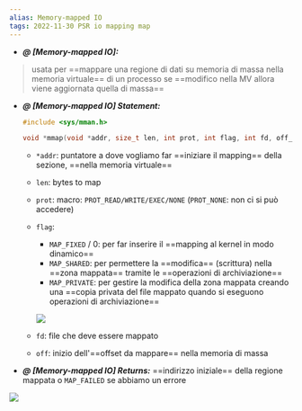 ```yaml
---
alias: Memory-mapped IO
tags: 2022-11-30 PSR io mapping map
---
```


- ***@ [Memory-mapped IO]:***
> usata per ==mappare una regione di dati su memoria di massa nella memoria virtuale== di un processo
> se ==modifico nella MV allora viene aggiornata quella di massa==
<!--ID: 1670236970194-->


- ***@ [Memory-mapped IO] Statement:***
	
	```c
	#include <sys/mman.h>  
	
	void *mmap(void *addr, size_t len, int prot, int flag, int fd, off_t off);
	```
	- `*addr`: puntatore a dove vogliamo far ==iniziare il mapping== della sezione, ==nella memoria virtuale==
	- `len`: bytes to map
	- `prot`: macro: `PROT_READ/WRITE/EXEC/NONE` (`PROT_NONE`: non ci si può accedere)
	- `flag`:
		- `MAP_FIXED` / 0: per far inserire il ==mapping al kernel in modo dinamico==
		- `MAP_SHARED`: per permettere la ==modifica== (scrittura) nella ==zona mappata== tramite le ==operazioni di archiviazione==
		- `MAP_PRIVATE`: per gestire la modifica della zona mappata creando una ==copia privata del file mappato quando si eseguono operazioni di archiviazione==

		![](Uni/PSR/img/maptype.jpeg)

	- `fd`: file che deve essere mappato
	- `off`: inizio dell'==offset da mappare== nella memoria di massa
<!--ID: 1670236970201-->



- ***@ [Memory-mapped IO] Returns:***
	 ==indirizzo iniziale== della regione mappata o `MAP_FAILED` se abbiamo un errore

![](Uni/PSR/img/map.jpeg)
<!--ID: 1670236970207-->

